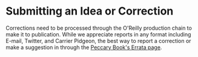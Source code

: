 # Submitting an Idea or Correction

Corrections need to be processed through the O'Reilly production chain to make it to publication. 
While we appreciate reports in any format including E-mail, Twitter, and Carrier Pidgeon, the best way to report a correction or make a suggestion in through the [Peccary Book's Errata page](https://www.oreilly.com/catalog/errata.csp?isbn=0636920027638). 
